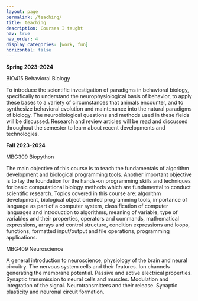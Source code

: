 ```yaml
---
layout: page
permalink: /teaching/
title: teaching
description: Courses I taught
nav: true
nav_order: 4
display_categories: [work, fun]
horizontal: false
---
```


<b>Spring 2023-2024</b>

BIO415 Behavioral Biology

To introduce the scientific investigation of paradigms in behavioral biology, specifically to understand the
neurophysiological basis of behavior, to apply these bases to a variety of circumstances that animals encounter, and to
synthesize behavioral evolution and maintenance into the natural paradigms of biology. The neurobiological questions
and methods used in these fields will be discussed. Research and review articles will be read and discussed throughout
the semester to learn about recent developments and technologies.


<b>Fall 2023-2024</b>

MBG309 Biopython

The main objective of this course is to teach the fundamentals of algorithm development and biological programming tools. Another important objective is to lay the foundation for the hands-on programming skills and techniques for basic computational biology methods which are fundamental to conduct scientific research. Topics covered in this course are: algorithm development, biological object oriented programming tools, importance of language as part of a computer system, classification of computer languages and introduction to algorithms, meaning of variable, type of variables and their properties, operators and commands, mathematical expressions, arrays and control structure, condition expressions and loops, functions, formatted input/output and file operations, programming applications.


MBG409 Neuroscience

A general introduction to neuroscience, physiology of the brain and neural circuitry. The nervous system cells and their features. Ion channels generating the membrane potential. Passive and active electrical properties. Synaptic transmission to neural cells and muscles. Modulation and integration of the signal. Neurotransmitters and their release. Synaptic plasticity and neuronal circuit formation.
